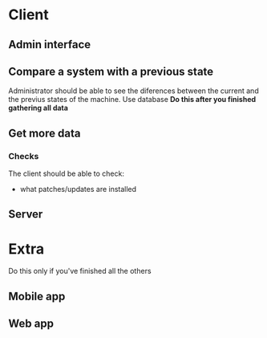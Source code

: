 # Client

## Admin interface
## Compare a system with a previous state
Administrator should be able to see the diferences between the current and the previus states of the machine. Use database
**Do this after you finished gathering all data**

## Get more data

### Checks
The client should be able to check:
* what patches/updates are installed

## Server

# Extra
Do this only if you've finished all the others
## Mobile app
## Web app